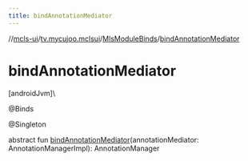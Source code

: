 ```yaml
---
title: bindAnnotationMediator
---
```

//[mcls-ui](../../../index.html)/[tv.mycujoo.mclsui](../index.html)/[MlsModuleBinds](index.html)/[bindAnnotationMediator](bind-annotation-mediator.html)



# bindAnnotationMediator



[androidJvm]\




@Binds



@Singleton



abstract fun [bindAnnotationMediator](bind-annotation-mediator.html)(annotationMediator: AnnotationManagerImpl): AnnotationManager




